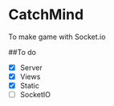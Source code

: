 # CatchMind

To make game with Socket.io

##To do
- [x] Server
- [x] Views
- [x] Static
- [ ] SocketIO
